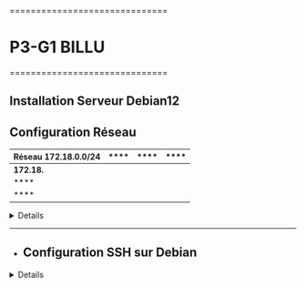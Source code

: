 ==============================

# P3-G1 BILLU

==============================

## Installation Serveur Debian12

## Configuration Réseau

| **Réseau 172.18.0.0/24** | \*\*\*\* | \*\*\*\* | \*\*\*\* |
| ------------------------ | -------- | -------- | -------- |
| **172.18.**              |          |          |          |
| \*\*\*\*                 |          |          |          |
| \*\*\*\*                 |          |          |          |

<details>

### les différentes VM seront installées sur ProxMox

### Pour l'installation de la VM Debian12 :
- Cliquez sur "Create VM" dans le menu supérieur

  - Donnez un nom à votre VM (VM-SRV-01)
  - sélectionnez "Linux" comme type de système d'exploitation.
  - Sélectionnez le stockage local et choisissez l'ISO Debian que vous avez téléchargé.
  - Configurez les paramètres de la VM selon vos besoins
  - CPU
  - RAM
  - disque
  - cliquez sur "OK" pour la validation

    ### Configuration

- Cliquez sur "install "  
 <P ALIGN="center"><IMG src="../Ressources/Annexes S02/capture_debian_lci.png" width=500></P> 

 - On choisie la langue pour faire l'installation
 <P ALIGN="center"><IMG src="../Ressources/Annexes S02/langue de conf.png" width=500></P> 
- On établit le nom d'hôte
 <P ALIGN="center"><IMG src="../Ressources/Annexes S02/le nom d'hôte.png" width=500></P> 
- On désigne également un nom de domaine.
 <P ALIGN="center"><IMG src="../Ressources/Annexes S02/nom de domaine..png" width=500></P>  
- On définie un mot de passe
 <P ALIGN="center"><IMG src="../Ressources/Annexes S02/mot de passe .png" width=500></P> 
- On définie le nom de l'utilisateur
 <P ALIGN="center"><IMG src="../Ressources/Annexes S02/user.png" width=500></P> 
- puis on rajoute un mot de pass
 <P ALIGN="center"><IMG src="../Ressources/Annexes S02/mot de passe .png" width=500></P> 

- On partitionne notre disque selon nous besoin.
 <P ALIGN="center"><IMG src="../Ressources/Annexes S02/disque .png" width=500></P> 

- Nous continuons à valider jusqu'à ce qu'il nous demande de configurer la gestion de packages, et à ce moment-là, nous l'acceptons et choisissons cette option.
  deb.debian.org
 <P ALIGN="center"><IMG src="../Ressources/Annexes S02/deb.debian.org.png" width=500></P>
  -Nous continuons la validation jusqu'à ce qu'il nous demande de paramétrer l'environnement de bureau de notre machine, et nous faisons notre choix selon nos
  besoins.
 <P ALIGN="center"><IMG src="../Ressources/Annexes S02/server web et ssh.png" width=500></P>
-Nous continuons la validation avec l'installation du programme GRUB 
<P ALIGN="center"><IMG src="../Ressources/Annexes S02/grub.png" width=500></P>
-Et normalement, on a juste à attendre la fin de l'installation pour ensuite accéder à notre machine Debian. 
<P ALIGN="center"><IMG src="../Ressources/Annexes S02/fin d'installation.png" width=500></P>
<P ALIGN="center"><IMG src="../Ressources/Annexes S02/console-debian.png" width=500></P>

</details>
<HR>

- ## Configuration SSH sur Debian

<details>

1.  Ouvrir le terminal et tapez la commande :

```bash
sudo apt update
```

-2. **Installer le serveur SSH :**

```bash
sudo apt install openssh-server
```

-3 **Assurez-vous que le service SSH démarre au démarrage et qu'il est actuellement actif :**

```bash
sudo systemctl enable ssh
```

```bash
sudo systemctl start ssh

```

-4. **Vérifier que le service SSH est en cours d'exécution :**

```bash
sudo systemctl status ssh
```

Si le service n'est pas actif
démarrez-le avec :

```bash
sudo systemctl start ssh
```

-Et normalement vous aller avoir ce résultat -![ssh active ](https://github.com/user-attachments/assets/531dba0c-54ad-4b67-8ff0-79a455c36221)

- ## Configuration SSH sur Windows server
- Ouvrir les Paramètres :

-1. Cliquez sur le bouton Démarrer et sélectionnez "Paramètres" (ou appuyez sur Win + I) Dans les Paramètres, allez dans "Applications"

-2. Sélectionnez "Fonctionnalités facultatives" Cliquez sur "Ajouter une fonctionnalité facultative"

-3. Rechercher et installer OpenSSH Client : Cochez la case à côté de "OpenSSH Client" et cliquez sur "Installer"

-4. Redémarrer votre ordinateur : Redémarrez pour que les modifications prennent effet

-5. Connexion via PowerShell : Lancez PowerShell avec les privilèges administratifs (clic droit sur l'icône PowerShell, puis "Exécuter en tant qu'administrateur").
pui Utilisez la commande suivante pour vous connecter à votre serveur Debian

```bash
 ssh user@server_ip
```

Remplacez user par votre nom d'utilisateur Debian et server_ip par l'adresse IP de votre serveur Debian , puis vous Saisissez le mot de passe de votre
utilisateur Debian lorsque vous y êtes invité.

</details>

##
